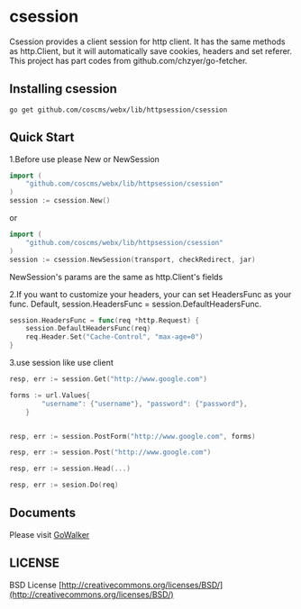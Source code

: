 # csession


Csession provides a client session for http client. It has the same methods as http.Client, but it will automatically save cookies, headers and set referer. This project has part codes from github.com/chzyer/go-fetcher.


## Installing csession

	go get github.com/coscms/webx/lib/httpsession/csession

## Quick Start

1.Before use please New or NewSession
 
```Go
import (
	"github.com/coscms/webx/lib/httpsession/csession"
)
session := csession.New()
```

or

```Go
import (
	"github.com/coscms/webx/lib/httpsession/csession"
)
session := csession.NewSession(transport, checkRedirect, jar)
```
NewSession's params are the same as http.Client's fields

2.If you want to customize your headers, your can set HeadersFunc as your func. Default, session.HeadersFunc = session.DefaultHeadersFunc.

```Go
session.HeadersFunc = func(req *http.Request) {
	session.DefaultHeadersFunc(req)
	req.Header.Set("Cache-Control", "max-age=0")
}
```

3.use session like use client

```Go
resp, err := session.Get("http://www.google.com")

forms := url.Values{
		"username": {"username"}, "password": {"password"},
	}


resp, err := session.PostForm("http://www.google.com", forms)

resp, err := session.Post("http://www.google.com")

resp, err := session.Head(...)

resp, err := sesion.Do(req)

```

## Documents 

Please visit [GoWalker](http://gowalker.org/github.com/coscms/webx/lib/httpsession/csession)


## LICENSE

 BSD License
 [http://creativecommons.org/licenses/BSD/](http://creativecommons.org/licenses/BSD/)
